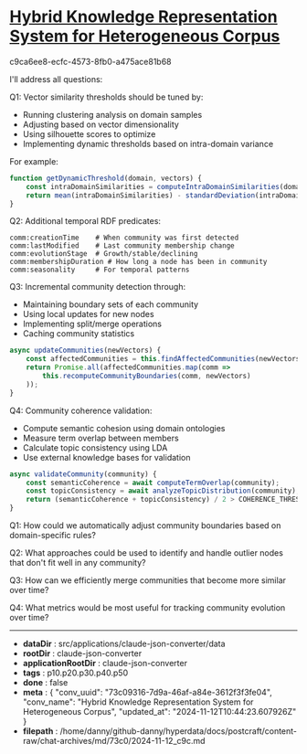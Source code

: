 # [Hybrid Knowledge Representation System for Heterogeneous Corpus](https://claude.ai/chat/73c09316-7d9a-46af-a84e-3612f3f3fe04)

c9ca6ee8-ecfc-4573-8fb0-a475ace81b68

 I'll address all questions:

Q1: Vector similarity thresholds should be tuned by:
- Running clustering analysis on domain samples
- Adjusting based on vector dimensionality
- Using silhouette scores to optimize
- Implementing dynamic thresholds based on intra-domain variance

For example:
```javascript
function getDynamicThreshold(domain, vectors) {
    const intraDomainSimilarities = computeIntraDomainSimilarities(domain, vectors);
    return mean(intraDomainSimilarities) - standardDeviation(intraDomainSimilarities);
}
```

Q2: Additional temporal RDF predicates:
```turtle
comm:creationTime    # When community was first detected
comm:lastModified    # Last community membership change
comm:evolutionStage  # Growth/stable/declining
comm:membershipDuration # How long a node has been in community
comm:seasonality     # For temporal patterns
```

Q3: Incremental community detection through:
- Maintaining boundary sets of each community
- Using local updates for new nodes
- Implementing split/merge operations
- Caching community statistics
```javascript
async updateCommunities(newVectors) {
    const affectedCommunities = this.findAffectedCommunities(newVectors);
    return Promise.all(affectedCommunities.map(comm => 
        this.recomputeCommunityBoundaries(comm, newVectors)
    ));
}
```

Q4: Community coherence validation:
- Compute semantic cohesion using domain ontologies
- Measure term overlap between members
- Calculate topic consistency using LDA
- Use external knowledge bases for validation
```javascript
async validateCommunity(community) {
    const semanticCoherence = await computeTermOverlap(community);
    const topicConsistency = await analyzeTopicDistribution(community);
    return (semanticCoherence + topicConsistency) / 2 > COHERENCE_THRESHOLD;
}
```

Q1: How could we automatically adjust community boundaries based on domain-specific rules?

Q2: What approaches could be used to identify and handle outlier nodes that don't fit well in any community?

Q3: How can we efficiently merge communities that become more similar over time?

Q4: What metrics would be most useful for tracking community evolution over time?

---

* **dataDir** : src/applications/claude-json-converter/data
* **rootDir** : claude-json-converter
* **applicationRootDir** : claude-json-converter
* **tags** : p10.p20.p30.p40.p50
* **done** : false
* **meta** : {
  "conv_uuid": "73c09316-7d9a-46af-a84e-3612f3f3fe04",
  "conv_name": "Hybrid Knowledge Representation System for Heterogeneous Corpus",
  "updated_at": "2024-11-12T10:44:23.607926Z"
}
* **filepath** : /home/danny/github-danny/hyperdata/docs/postcraft/content-raw/chat-archives/md/73c0/2024-11-12_c9c.md